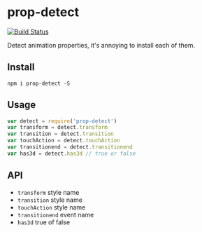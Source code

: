 # prop-detect

[![Build Status](https://secure.travis-ci.org/chemzqm/prop-detect.svg)](http://travis-ci.org/chemzqm/prop-detect)

  Detect animation properties, it's annoying to install each of them.

## Install

    npm i prop-detect -S

## Usage

``` js
var detect = require('prop-detect')
var transform = detect.transform
var transition = detect.transition
var touchAction = detect.touchAction
var transitionend = detect.transitionend
var has3d = detect.has3d // true or false
```

## API

* `transform` style name
* `transition` style name
* `touchAction` style name
* `transitionend` event name
* `has3d` true of false
